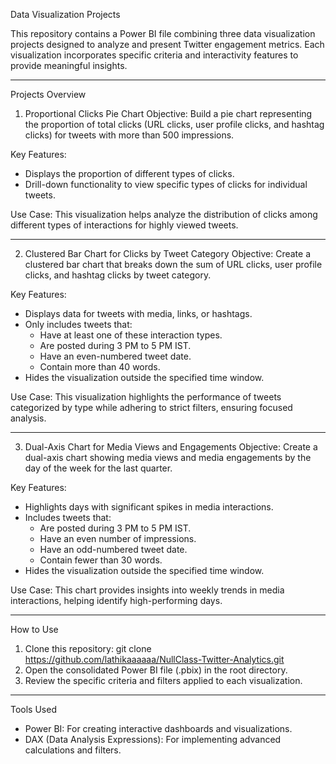 Data Visualization Projects

This repository contains a Power BI file combining three data visualization projects designed to analyze and present Twitter engagement metrics. Each visualization incorporates specific criteria and interactivity features to provide meaningful insights.

---

Projects Overview

1. Proportional Clicks Pie Chart
Objective: Build a pie chart representing the proportion of total clicks (URL clicks, user profile clicks, and hashtag clicks) for tweets with more than 500 impressions.

Key Features:
- Displays the proportion of different types of clicks.
- Drill-down functionality to view specific types of clicks for individual tweets.

Use Case: This visualization helps analyze the distribution of clicks among different types of interactions for highly viewed tweets.

---

2. Clustered Bar Chart for Clicks by Tweet Category
Objective: Create a clustered bar chart that breaks down the sum of URL clicks, user profile clicks, and hashtag clicks by tweet category.

Key Features:
- Displays data for tweets with media, links, or hashtags.
- Only includes tweets that:
  - Have at least one of these interaction types.
  - Are posted during 3 PM to 5 PM IST.
  - Have an even-numbered tweet date.
  - Contain more than 40 words.
- Hides the visualization outside the specified time window.

Use Case: This visualization highlights the performance of tweets categorized by type while adhering to strict filters, ensuring focused analysis.

---

3. Dual-Axis Chart for Media Views and Engagements
Objective: Create a dual-axis chart showing media views and media engagements by the day of the week for the last quarter.

Key Features:
- Highlights days with significant spikes in media interactions.
- Includes tweets that:
  - Are posted during 3 PM to 5 PM IST.
  - Have an even number of impressions.
  - Have an odd-numbered tweet date.
  - Contain fewer than 30 words.
- Hides the visualization outside the specified time window.

Use Case: This chart provides insights into weekly trends in media interactions, helping identify high-performing days.

---

How to Use

1. Clone this repository:
   git clone https://github.com/lathikaaaaaa/NullClass-Twitter-Analytics.git
2. Open the consolidated Power BI file (.pbix) in the root directory.
3. Review the specific criteria and filters applied to each visualization.

---

Tools Used

- Power BI: For creating interactive dashboards and visualizations.
- DAX (Data Analysis Expressions): For implementing advanced calculations and filters.
